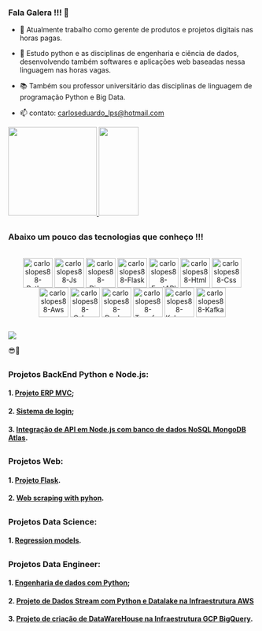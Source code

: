 ### Fala Galera !!! 👋
  
- 🔭 Atualmente trabalho como gerente de produtos e projetos digitais nas horas pagas.
  
- 🌱 Estudo python e as disciplinas de engenharia e ciência de dados, desenvolvendo também softwares e aplicações web baseadas nessa linguagem nas horas vagas.
  
- 📚 Também sou professor universitário das disciplinas de linguagem de programação Python e Big Data.
  
- 📫 contato: carloseduardo_lps@hotmail.com
  
<div>
  <a href="https://github.com/carloslopes88">
    <img height="180em" src="https://github-readme-stats.vercel.app/api?username=carloslopes88&show_icons=true&theme=tokyonight&include_all_commits=true&count_private=true"/>
    <img width="40%" height="180em" src="https://github-readme-stats.vercel.app/api/top-langs/?username=carloslopes88&layout=compact&langs_count=7&theme=tokyonight"/>
  </a>
</div>
<div>
  
</div>

##

### Abaixo um pouco das tecnologias que conheço !!!


<div width="100%" style="display: inline_block; text-align:center;"><br>
  <img align="center" alt="carloslopes88-Python" height="60" width="60" src="https://skillicons.dev/icons?i=py">
  <img align="center" alt="carloslopes88-Js" height="60" width="60" src="https://skillicons.dev/icons?i=nodejs">
  <img align="center" alt="carloslopes88-Django" height="60" width="60" src="https://skillicons.dev/icons?i=django">
  <img align="center" alt="carloslopes88-Flask" height="60" width="60" src="https://skillicons.dev/icons?i=flask">
  <img align="center" alt="carloslopes88-FastAPI" height="60" width="60" src="https://skillicons.dev/icons?i=fastapi">
  <img align="center" alt="carloslopes88-Html" height="60" width="60" src="https://skillicons.dev/icons?i=html">
  <img align="center" alt="carloslopes88-Css" height="60" width="60" src="https://skillicons.dev/icons?i=css">
  <img align="center" alt="carloslopes88-Aws" height="60" width="60" src="https://skillicons.dev/icons?i=aws">
  <img align="center" alt="carloslopes88-Csharp" height="60" width="60" src="https://skillicons.dev/icons?i=gcp">
  <img align="center" alt="carloslopes88-Docker" height="60" width="60" src="https://skillicons.dev/icons?i=docker">
  <img align="center" alt="carloslopes88-Terraform" height="60" width="60" src="https://skillicons.dev/icons?i=terraform">
  <img align="center" alt="carloslopes88-Kubernetes" height="60" width="60" src="https://skillicons.dev/icons?i=kubernetes">
  <img align="center" alt="carloslopes88-Kafka" height="60" width="60" src="https://skillicons.dev/icons?i=kafka">
</div>

##

<div>
  <a href="https://www.linkedin.com/in/carlos-eduardo-lopes-planejamento-empresarial/" target="_blank"><img src="https://img.shields.io/badge/-LinkedIn-%230077B5?style=for-the-badge&logo=linkedin&logoColor=white" target="_blank"></a>
</div>  

😎🤙

##

### Projetos BackEnd Python e Node.js:

#### 1. [Projeto ERP MVC](https://github.com/CarlosLopes88/Projeto_ERP_MVC);

#### 2. [Sistema de login](https://github.com/CarlosLopes88/Projeto-Login-System);

#### 3. [Integração de API em Node.js com banco de dados NoSQL MongoDB Atlas](https://github.com/CarlosLopes88/API_Node_MongoDB).



##

### Projetos Web:

#### 1. [Projeto Flask](https://github.com/CarlosLopes88/Projeto_Flask).

#### 2. [Web scraping with pyhon](https://github.com/CarlosLopes88/Web_scraping_with_pyhon).

##

### Projetos Data Science:

#### 1. [Regression models](https://github.com/CarlosLopes88/Sales_forecast_regression_models).

##

### Projetos Data Engineer:

#### 1. [Engenharia de dados com Python](https://github.com/CarlosLopes88/data_engineer_python_project);
#### 2. [Projeto de Dados Stream com Python e Datalake na Infraestrutura AWS](https://github.com/CarlosLopes88/data_stream_with_python_aws_datalake)
#### 3. [Projeto de criação de DataWareHouse na Infraestrutura GCP BigQuery](https://github.com/CarlosLopes88/iac_terraform_docker_googlebigquery).

##
